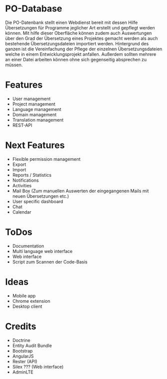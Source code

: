 PO-Database
===========

Die PO-Datenbank stellt einen Webdienst bereit mit dessen Hilfe Übersetzungen für Programme jeglicher Art erstellt und gepflegt werden können.
Mit hilfe dieser Oberfläche können zudem auch Auswertungen über den Grad der Übersetzung eines Projektes gemacht werden als auch bestehende Übersetzungsdateien importiert werden.
Hintergrund des ganzen ist die Vereinfachung der Pflege der einzelnen Übersetzungsdateien welche in einem Entwicklungsprojekt anfallen.
Außerdem sollten mehrere an einer Datei arbeiten können ohne sich gegenseitig absprechen zu müssen.


Features
========

- User management
- Project management
- Language management
- Domain management
- Translation management
- REST-API


Next Features
=====================

- Flexible permission management
- Export
- Import
- Reports / Statistics
- Notifications
- Activities
- Mail Box (Zum manuellen Auswerten der eingegangenen Mails mit neuen Übersetzungen etc.)
- User specific dashboard
- Chat
- Calendar


ToDos
=====

- Documentation
- Multi language web interface
- Web interface
- Script zum Scannen der Code-Basis


Ideas
=====

- Mobile app
- Chrome extension
- Desktop client


Credits
=======

- Doctrine
- Entity Audit Bundle
- Bootstrap
- AngularJS
- Rester (API)
- Silex ??? (Web interface)
- AdminLTE

